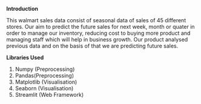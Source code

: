 **Introduction** 

This walmart sales data consist of seasonal data of sales of 45 different stores. Our aim to predict 
the future sales for next week, month or quater in order to manage our inventory, reducing cost to 
buying more product and managing staff which will help in business growth. Our product analysed previous
data and on the basis of that we are predicting future sales.

**Libraries Used**
1. Numpy (Preprocessing)
2. Pandas(Preprocessing)
3. Matplotlib (Visualisation)
4. Seaborn (Visualisation)
5. Streamlit (Web Framework)
